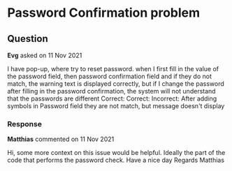 # Password Confirmation problem

## Question

**Evg** asked on 11 Nov 2021

I have pop-up, where try to reset password. when I first fill in the value of the password field, then password confirmation field and if they do not match, the warning text is displayed correctly, but if I change the password after filling in the password confirmation, the system will not understand that the passwords are different Correct: Correct: Incorrect: After adding symbols in Password field they are not match, but message doesn't display

### Response

**Matthias** commented on 11 Nov 2021

Hi, some more context on this issue would be helpful. Ideally the part of the code that performs the password check. Have a nice day Regards Matthias
